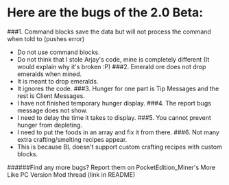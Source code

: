 Here are the bugs of the 2.0 Beta:
=============================
###1. Command blocks save the data but will not process the command when told to (pushes error)
* Do not use command blocks.
* Do not think that I stole Arjay's code, mine is completely different (It would explain why it's broken :P)
###2. Emerald ore does not drop emeralds when mined.
* It is meant to drop emeralds.
* It ignores the code.
###3. Hunger for one part is Tip Messages and the rest is Client Messages.
* I have not finished temporary hunger display.
###4. The report bugs message does not show.
* I need to delay the time it takes to display.
###5. You cannot prevent hunger from depleting. 
* I need to put the foods in an array and fix it from there.
###6. Not many extra crafting/smelting recipes appear.
* This is because BL doesn't support custom crafting recipes with custom blocks.

######Find any more bugs? Report them on PocketEdition_Miner's More Like PC Version Mod thread (link in README)
